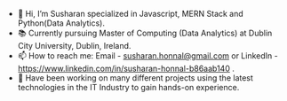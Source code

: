 - 👋 Hi, I’m Susharan specialized in Javascript, MERN Stack and Python(Data Analytics).
- 📚 Currently pursuing Master of Computing (Data Analytics) at Dublin City University, Dublin, Ireland.
- 📫 How to reach me: Email - susharan.honnal@gmail.com or LinkedIn - https://www.linkedin.com/in/susharan-honnal-b86aab140 .
- 💬 Have been working on many different projects using the latest technologies in the IT Industry to gain hands-on experience.

